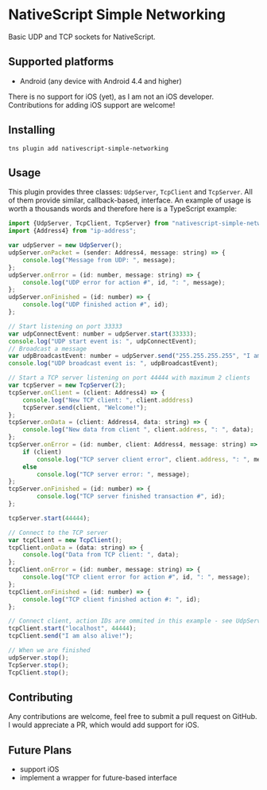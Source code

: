 # NativeScript Simple Networking

Basic UDP and TCP sockets for NativeScript.

## Supported platforms

- Android (any device with Android 4.4 and higher)

There is no support for iOS (yet), as I am not an iOS developer. Contributions
for adding iOS support are welcome!

## Installing

```
tns plugin add nativescript-simple-networking
```

## Usage

This plugin provides three classes: `UdpServer`, `TcpClient` and `TcpServer`.
All of them provide similar, callback-based, interface. An example of usage is
worth a thousands words and therefore here is a TypeScript example:

```js
import {UdpServer, TcpClient, TcpServer} from "nativescript-simple-networking";
import {Address4} from "ip-address";

var udpServer = new UdpServer();
udpServer.onPacket = (sender: Address4, message: string) => {
    console.log("Message from UDP: ", message);
};
udpServer.onError = (id: number, message: string) => {
    console.log("UDP error for action #", id, ": ", message);
};
udpServer.onFinished = (id: number) => {
    console.log("UDP finished action #", id);
};

// Start listening on port 33333
var udpConnectEvent: number = udpServer.start(33333);
console.log("UDP start event is: ", udpConnectEvent);
// Broadcast a message
var udpBroadcastEvent: number = udpServer.send("255.255.255.255", "I am alive!");
console.log("UDP broadcast event is: ", udpBroadcastEvent);

// Start a TCP server listening on port 44444 with maximum 2 clients
var tcpServer = new TcpServer(2);
tcpServer.onClient = (client: Address4) => {
    console.log("New TCP client: ", client.adddress)
    tcpServer.send(client, "Welcome!");
};
tcpServer.onData = (client: Address4, data: string) => {
    console.log("New data from client ", client.address, ": ", data);
};
tcpServer.onError = (id: number, client: Address4, message: string) => {
    if (client)
        console.log("TCP server client error", client.address, ": ", message);
    else
        console.log("TCP server error: ", message);
};
tcpServer.onFinished = (id: number) => {
        console.log("TCP server finished transaction #", id);
};

tcpServer.start(44444);

// Connect to the TCP server
var tcpClient = new TcpClient();
tcpClient.onData = (data: string) => {
    console.log("Data from TCP client: ", data);
};
tcpClient.onError = (id: number, message: string) => {
    console.log("TCP client error for action #", id, ": ", message);
};
tcpClient.onFinished = (id: number) => {
    console.log("TCP client finished action #: ", id);
};

// Connect client, action IDs are ommited in this example - see UdpServer
tcpClient.start("localhost", 44444);
tcpClient.send("I am also alive!");

// When we are finished
udpServer.stop();
TcpServer.stop();
TcpClient.stop();
```

## Contributing

Any contributions are welcome, feel free to submit a pull request on GitHub. I
would appreciate a PR, which would add support for iOS.

## Future Plans

- support iOS
- implement a wrapper for future-based interface

